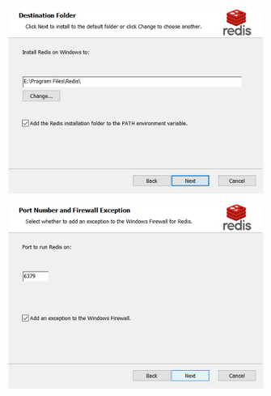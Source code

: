 ![image-20210405192309050](image-20210405192309050.png)

![image-20210405192319298](image-20210405192319298.png)